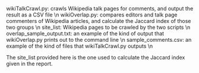wikiTalkCrawl.py: crawls Wikipedia talk pages for comments, and output the result as a CSV file \n
wikiOverlap.py: compares editors and talk page commenters of Wikipedia articles, and calculate the Jaccard index of those two groups \n
site_list: Wikipedia pages to be crawled by the two scripts \n
overlap_sample_output.txt: an example of the kind of output that wikiOverlap.py prints out to the command line \n
sample_comments.csv: an example of the kind of files that wikiTalkCrawl.py outputs \n

The site_list provided here is the one used to calculate the Jaccard index given in the report.
